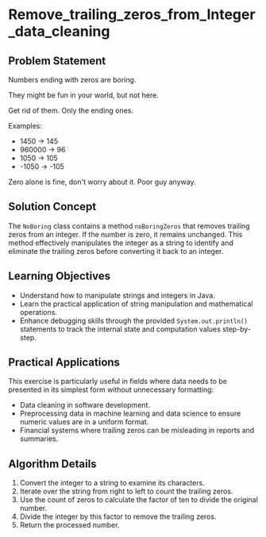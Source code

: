 # Remove_trailing_zeros_from_Integer_data_cleaning

## Problem Statement
Numbers ending with zeros are boring.

They might be fun in your world, but not here.

Get rid of them. Only the ending ones.

Examples:
- 1450 -> 145
- 960000 -> 96
- 1050 -> 105
- -1050 -> -105

Zero alone is fine, don't worry about it. Poor guy anyway.

## Solution Concept
The `NoBoring` class contains a method `noBoringZeros` that removes trailing zeros from an integer. If the number is zero, it remains unchanged. This method effectively manipulates the integer as a string to identify and eliminate the trailing zeros before converting it back to an integer.

## Learning Objectives
- Understand how to manipulate strings and integers in Java.
- Learn the practical application of string manipulation and mathematical operations.
- Enhance debugging skills through the provided `System.out.println()` statements to track the internal state and computation values step-by-step.

## Practical Applications
This exercise is particularly useful in fields where data needs to be presented in its simplest form without unnecessary formatting:
- Data cleaning in software development.
- Preprocessing data in machine learning and data science to ensure numeric values are in a uniform format.
- Financial systems where trailing zeros can be misleading in reports and summaries.

## Algorithm Details
1. Convert the integer to a string to examine its characters.
2. Iterate over the string from right to left to count the trailing zeros.
3. Use the count of zeros to calculate the factor of ten to divide the original number.
4. Divide the integer by this factor to remove the trailing zeros.
5. Return the processed number.
